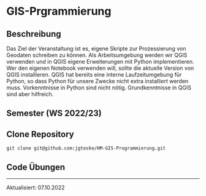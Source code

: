# GIS-Prgrammierung

## Beschreibung

Das Ziel der Veranstaltung ist es, eigene Skripte zur Prozessierung von Geodaten schreiben zu können. Als Arbeitsumgebung werden wir QGIS verwenden und in QGIS eigene Erweiterungen mit Python implementieren.
Wer den eigenen Notebook verwenden will, sollte die aktuelle Version von QGIS installieren. QGIS hat bereits eine interne Laufzeitumgebung für Python, so dass Python für unsere Zwecke nicht extra installiert werden muss.
Vorkenntnisse in Python sind nicht nötig. Grundkenntnisse in QGIS sind aber hilfreich.

## Semester (WS 2022/23)

## Clone Repository

`git clone git@github.com:jgteske/HM-GIS-Programmierung.git`

## Code Übungen


---
Aktualisiert: 07.10.2022
